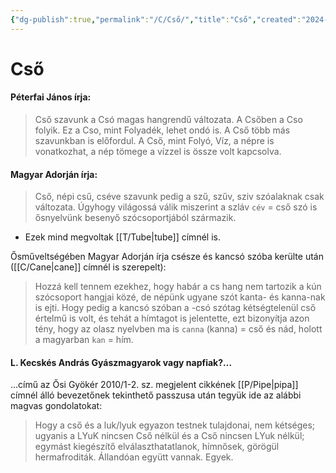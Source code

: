 ```yaml
---
{"dg-publish":true,"permalink":"/C/Cső/","title":"Cső","created":"2024-04-23T19:11","updated":"2024-04-27T00:14"}
---
```



# Cső

#### Péterfai János írja:

> Cső szavunk a Csó magas hangrendű változata. A Csőben a Cso folyik. Ez a Cso, mint Folyadék, lehet ondó is. A Cső több más szavunkban is előfordul. A Cső, mint Folyó, Víz, a népre is vonatkozhat, a nép tömege a vízzel is össze volt kapcsolva.  

#### Magyar Adorján írja:  

> Cső, népi csű, cséve szavunk pedig a szű, szűv, sziv szóalaknak csak változata. Úgyhogy világossá válik miszerint a szláv `cév` = cső szó is ősnyelvünk besenyő szócsoportjából származik.  
- Ezek mind megvoltak [[T/Tube\|tube]] címnél is.

Ősműveltségében Magyar Adorján írja csésze és kancsó szóba kerülte után ([[C/Cane\|cane]] címnél is szerepelt):  
> Hozzá kell tennem ezekhez, hogy habár a cs hang nem tartozik a kún szócsoport hangjai közé, de népünk ugyane szót kanta- és kanna-nak is ejti. Hogy pedig a kancsó szóban a -csó szótag kétségtelenül cső értelmű is volt, és tehát a hímtagot is jelentette, ezt bizonyítja azon tény, hogy az olasz nyelvben ma is `canna` (kanna) = cső és nád, holott a magyarban `kan` = hím.  

#### L. Kecskés András Gyászmagyarok vagy napfiak?...

...című az Ősi Gyökér 2010/1-2. sz. megjelent cikkének [[P/Pipe\|pipa]] címnél álló bevezetőnek tekinthető passzusa után tegyük ide az alábbi magvas gondolatokat:  
> Hogy a cső és a luk/lyuk egyazon testnek tulajdonai, nem kétséges; ugyanis a LYuK nincsen Cső nélkül és a Cső nincsen LYuk nélkül; egymást kiegészítő elválaszthatatlanok, hímnősek, görögül hermafroditák. Állandóan együtt vannak. Egyek.  